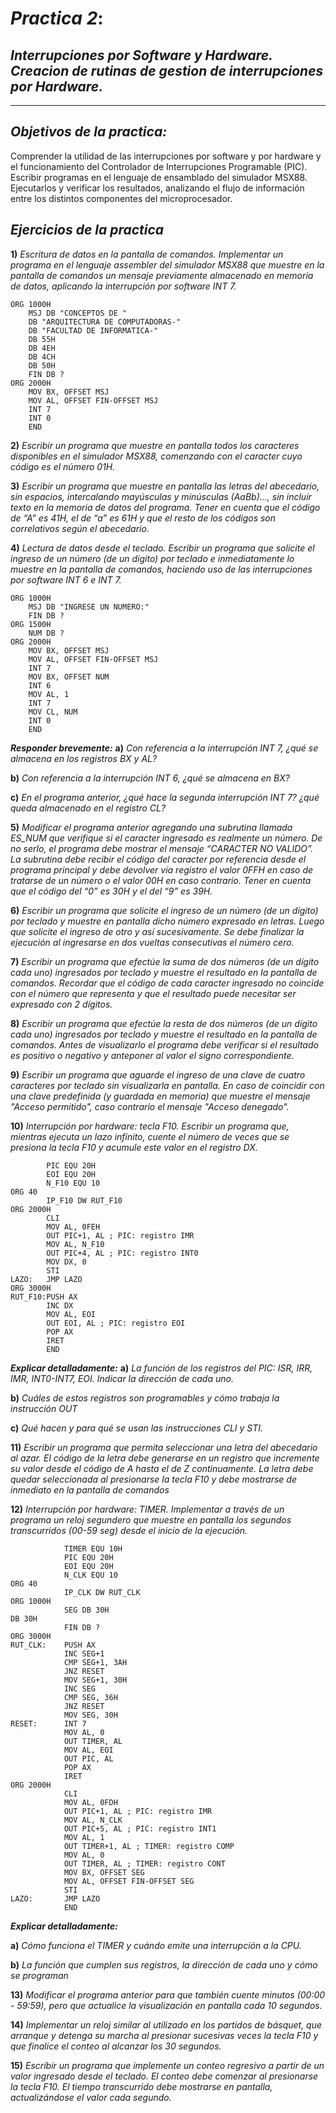 # ***Practica 2***: 
## *Interrupciones por Software y Hardware. Creacion de rutinas de gestion de interrupciones por Hardware.*
___

## ***Objetivos de la practica:***
Comprender la utilidad de las interrupciones por software y por hardware y el funcionamiento del Controlador de
Interrupciones Programable (PIC). Escribir programas en el lenguaje de ensamblado del simulador MSX88. Ejecutarlos y
verificar los resultados, analizando el flujo de información entre los distintos componentes del microprocesador.


## ***Ejercicios de la practica***

**1)** *Escritura de datos en la pantalla de comandos. Implementar un programa en el lenguaje assembler del simulador MSX88 que muestre en la pantalla de comandos un mensaje previamente almacenado en memoria de datos, aplicando la interrupción por software INT 7.*

```x86asm
ORG 1000H
    MSJ DB "CONCEPTOS DE "
    DB "ARQUITECTURA DE COMPUTADORAS-"
    DB "FACULTAD DE INFORMATICA-"
    DB 55H
    DB 4EH
    DB 4CH
    DB 50H
    FIN DB ?
ORG 2000H
    MOV BX, OFFSET MSJ
    MOV AL, OFFSET FIN-OFFSET MSJ
    INT 7
    INT 0
    END
```


**2)** *Escribir un programa que muestre en pantalla todos los caracteres disponibles en el simulador MSX88, comenzando con el caracter cuyo código es el número 01H.*

**3)** *Escribir un programa que muestre en pantalla las letras del abecedario, sin espacios, intercalando mayúsculas y minúsculas (AaBb)..., sin incluir texto en la memoria de datos del programa. Tener en cuenta que el código de “A” es 41H, el de “a” es 61H y que el resto de los códigos son correlativos según el abecedario.*


**4)** *Lectura de datos desde el teclado. Escribir un programa que solicite el ingreso de un número (de un dígito) por teclado e inmediatamente lo muestre en la pantalla de comandos, haciendo uso de las interrupciones por software INT 6 e INT 7.*

```x86asm
ORG 1000H
    MSJ DB "INGRESE UN NUMERO:"
    FIN DB ?
ORG 1500H
    NUM DB ?
ORG 2000H
    MOV BX, OFFSET MSJ
    MOV AL, OFFSET FIN-OFFSET MSJ
    INT 7
    MOV BX, OFFSET NUM
    INT 6
    MOV AL, 1
    INT 7
    MOV CL, NUM
    INT 0
    END
```
***Responder brevemente:***
**a)** *Con referencia a la interrupción INT 7, ¿qué se almacena en los registros BX y AL?*

**b)** *Con referencia a la interrupción INT 6, ¿qué se almacena en BX?*

**c)** *En el programa anterior, ¿qué hace la segunda interrupción INT 7? ¿qué queda almacenado en el registro CL?*

**5)** *Modificar el programa anterior agregando una subrutina llamada ES_NUM que verifique si el caracter ingresado es realmente un número. De no serlo, el programa debe mostrar el mensaje “CARACTER NO VALIDO”. La subrutina debe recibir el código del caracter por referencia desde el programa principal y debe devolver vía registro el valor 0FFH en caso de tratarse de un número o el valor 00H en caso contrario. Tener en cuenta que el código del “0” es 30H y el del “9” es 39H.*


**6)** *Escribir un programa que solicite el ingreso de un número (de un dígito) por teclado y muestre en pantalla dicho número expresado en letras. Luego que solicite el ingreso de otro y así sucesivamente. Se debe finalizar la ejecución al ingresarse en dos vueltas consecutivas el número cero.*

**7)** *Escribir un programa que efectúe la suma de dos números (de un dígito cada uno) ingresados por teclado y muestre el resultado en la pantalla de comandos. Recordar que el código de cada caracter ingresado no coincide con el número que representa y que el resultado puede necesitar ser expresado con 2 dígitos.*

**8)** *Escribir un programa que efectúe la resta de dos números (de un dígito cada uno) ingresados por teclado y muestre el resultado en la pantalla de comandos. Antes de visualizarlo el programa debe verificar si el resultado es positivo o negativo y anteponer al valor el signo correspondiente.*

**9)** *Escribir un programa que aguarde el ingreso de una clave de cuatro caracteres por teclado sin visualizarla en pantalla. En caso de coincidir con una clave predefinida (y guardada en memoria) que muestre el mensaje "Acceso permitido", caso contrario el mensaje "Acceso denegado".*

**10)** *Interrupción por hardware: tecla F10. Escribir un programa que, mientras ejecuta un lazo infinito, cuente el número de veces que se presiona la tecla F10 y acumule este valor en el registro DX.*

```x86asm
        PIC EQU 20H
        EOI EQU 20H
        N_F10 EQU 10
ORG 40
        IP_F10 DW RUT_F10
ORG 2000H
        CLI
        MOV AL, 0FEH
        OUT PIC+1, AL ; PIC: registro IMR
        MOV AL, N_F10
        OUT PIC+4, AL ; PIC: registro INT0
        MOV DX, 0
        STI
LAZO:   JMP LAZO
ORG 3000H
RUT_F10:PUSH AX
        INC DX
        MOV AL, EOI
        OUT EOI, AL ; PIC: registro EOI
        POP AX
        IRET
        END
```

***Explicar detalladamente:***
**a)** *La función de los registros del PIC: ISR, IRR, IMR, INT0-INT7, EOI. Indicar la dirección de cada uno.*

**b)** *Cuáles de estos registros son programables y cómo trabaja la instrucción OUT*

**c)** *Qué hacen y para qué se usan las instrucciones CLI y STI.*

**11)** *Escribir un programa que permita seleccionar una letra del abecedario al azar. El código de la letra debe generarse en un registro que incremente su valor desde el código de A hasta el de Z continuamente. La letra debe quedar seleccionada al presionarse la tecla F10 y debe mostrarse de inmediato en la pantalla de comandos*

**12)**  *Interrupción por hardware: TIMER. Implementar a través de un programa un reloj segundero que muestre en pantalla los segundos transcurridos (00-59 seg) desde el inicio de la ejecución.*
```x86asm
            TIMER EQU 10H
            PIC EQU 20H
            EOI EQU 20H
            N_CLK EQU 10
ORG 40
            IP_CLK DW RUT_CLK
ORG 1000H
            SEG DB 30H
DB 30H
            FIN DB ?
ORG 3000H
RUT_CLK:    PUSH AX
            INC SEG+1
            CMP SEG+1, 3AH
            JNZ RESET
            MOV SEG+1, 30H
            INC SEG
            CMP SEG, 36H
            JNZ RESET
            MOV SEG, 30H
RESET:      INT 7
            MOV AL, 0
            OUT TIMER, AL
            MOV AL, EOI
            OUT PIC, AL
            POP AX
            IRET
ORG 2000H
            CLI
            MOV AL, 0FDH
            OUT PIC+1, AL ; PIC: registro IMR
            MOV AL, N_CLK
            OUT PIC+5, AL ; PIC: registro INT1
            MOV AL, 1
            OUT TIMER+1, AL ; TIMER: registro COMP
            MOV AL, 0
            OUT TIMER, AL ; TIMER: registro CONT
            MOV BX, OFFSET SEG
            MOV AL, OFFSET FIN-OFFSET SEG
            STI
LAZO:       JMP LAZO
            END
```
***Explicar detalladamente:***

**a)** *Cómo funciona el TIMER y cuándo emite una interrupción a la CPU.*

**b)** *La función que cumplen sus registros, la dirección de cada uno y cómo se programan*

**13)** *Modificar el programa anterior para que también cuente minutos (00:00 - 59:59), pero que actualice la visualización en pantalla cada 10 segundos.*

**14)**  *Implementar un reloj similar al utilizado en los partidos de básquet, que arranque y detenga su marcha al presionar sucesivas veces la tecla F10 y que finalice el conteo al alcanzar los 30 segundos.*

**15)**  *Escribir un programa que implemente un conteo regresivo a partir de un valor ingresado desde el teclado. El conteo debe comenzar al presionarse la tecla F10. El tiempo transcurrido debe mostrarse en pantalla, actualizándose el valor cada segundo.*


